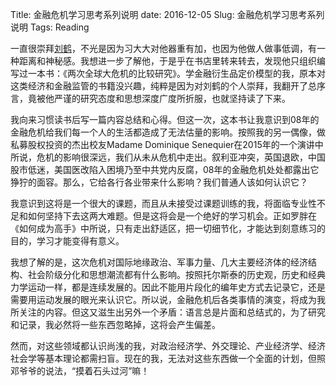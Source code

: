 Title: 金融危机学习思考系列说明
date: 2016-12-05
Slug: 金融危机学习思考系列说明
Tags: Reading



一直很崇拜[刘鹤](http://baike.baidu.com/item/%E5%88%98%E9%B9%A4/70324)，不光是因为习大大对他器重有加，也因为他做人做事低调，有一种距离和神秘感。我想进一步了解他，于是乎在书店里转来转去，发现他只组织编写过一本书：《两次全球大危机的比较研究》。学金融衍生品定价模型的我，原本对这类经济和金融监管的书籍没兴趣，纯粹是因为对刘鹤的个人崇拜，我翻开了总序言，竟被他严谨的研究态度和思想深度广度所折服，也就坚持读了下来。

我向来习惯读书后写一篇内容总结和心得。但这一次，这本书让我意识到08年的金融危机给我们每一个人的生活都造成了无法估量的影响。按照我的另一偶像，做私募股权投资的杰出校友Madame Dominique Senequier在2015年的一个演讲中所说，危机的影响很深远，我们从未从危机中走出。叙利亚冲突，英国退欧，中国股市低迷，美国医改陷入困境乃至中共党内反腐，08年的金融危机处处都露出它狰狞的面容。那么，它给各行各业带来什么影响？我们普通人该如何认识它？

我意识到这将是一个很大的课题，而且从未接受过课题训练的我，将面临专业性不足和如何坚持下去这两大难题。但是这将会是一个绝好的学习机会。正如罗胖在《如何成为高手》中所说，只有走出舒适区，把一切细节化，才能达到刻意练习的目的，学习才能变得有意义。

我想了解的是，这次危机对国际地缘政治、军事力量、几大主要经济体的经济结构、社会阶级分化和思想潮流都有什么影响。按照托尔斯泰的历史观，历史和经典力学运动一样，都是连续发展的。因此不能用片段化的编年史方式去记录它，还是需要用运动发展的眼光来认识它。所以说，金融危机后各类事情的演变，将成为我所关注的内容。但这又滋生出另外一个矛盾：语言总是片面和总结式的，为了研究和记录，我必然将一些东西忽略掉，这将会产生偏差。

然而，对这些领域都认识尚浅的我，对政治经济学、外交理论、产业经济学、经济社会学等基本理论都需扫盲。现在的我，无法对这些东西做一个全面的计划，但照邓爷爷的说法，“摸着石头过河”嘛！
